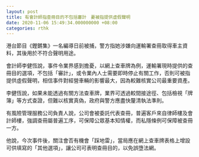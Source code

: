 ```yaml
---
layout: post
title: 有會計師指查冊目的不包括審計　憂被指提供虛假聲明
date: 2020-11-06 15:49:34.000000000 +08:00
categories: rthk
---
```


港台節目《鏗鏘集》一名編導日前被捕，警方指她涉嫌向運輸署查冊取得車主資料，其後用於不符合聲明用途。

會計師李健恆說，事件令業界感到擔憂，以網上查車牌為例，運輸署現時提供的查冊目的選項，不包括「審計」，或令業內人士需要即時停止有關工作，否則可被指提供虛假聲明，相信事件對經營車輛的影響最大，因為較難核實公司最重要資產。

李健恆說，如果未能透過有關方法查車牌，業界可透過較間接途徑、包括檢視「牌簿」等方式查證，但難以核實真偽，政府與警方應盡快釐清執法準則。

有風險管理服務公司負責人說，公司會被委託代表查冊，普遍客戶來自律師樓及會計師樓，強調查冊屬普遍工序，可保障公眾基本知情權，而私隱條例可保障被查冊一方。

他說，今次事件後，關注會否有機會「踩地雷」，當局應在網上查車牌表格上增設可供填寫的「其他選項」，讓公司可表明查冊目的，以免誤墮法網。
